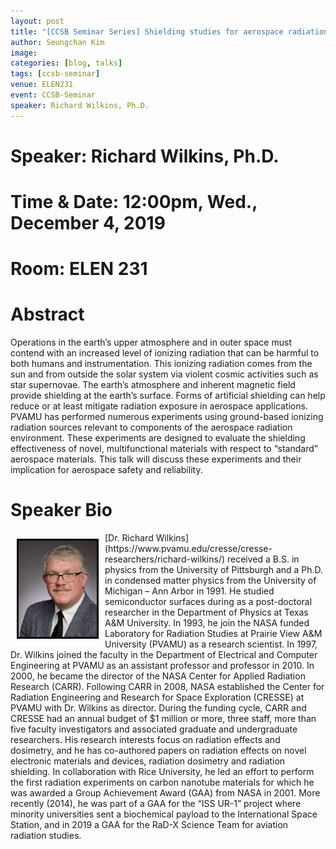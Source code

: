```yaml
---
layout: post
title: "[CCSB Seminar Series] Shielding studies for aerospace radiation applications"
author: Seungchan Kim
image: 
categories: [blog, talks]
tags: [ccsb-seminar]
venue: ELEN231
event: CCSB-Seminar
speaker: Richard Wilkins, Ph.D.
---
```


# Speaker: Richard Wilkins, Ph.D.
# Time & Date: 12:00pm, Wed., December 4, 2019
# Room: ELEN 231


# Abstract

Operations in the earth’s upper atmosphere and in outer space must contend with an increased level of ionizing radiation that can be harmful to both humans and instrumentation.  This ionizing radiation comes from the sun and from outside the solar system via violent cosmic activities such as star supernovae.   The earth’s atmosphere and inherent magnetic field provide shielding at the earth’s surface.  Forms of artificial shielding can help reduce or at least mitigate radiation exposure in aerospace applications.  PVAMU has performed numerous experiments using ground-based ionizing radiation sources relevant to components of the aerospace radiation environment. These experiments are designed to evaluate the shielding effectiveness of novel, multifunctional materials with respect to “standard” aerospace materials. This talk will discuss these experiments and their implication for aerospace safety and reliability.

# Speaker Bio

<img class="offset" src="/images/talks/speakers/richard-wilkins.png" style="width:125px;float:left;border:3px solid black;margin:10px 10px;">
[Dr. Richard Wilkins](https://www.pvamu.edu/cresse/cresse-researchers/richard-wilkins/) received a B.S. in physics from the University of Pittsburgh and a Ph.D. in condensed matter physics from the University of Michigan – Ann Arbor in 1991.  He studied semiconductor surfaces during as a post-doctoral researcher in the Department of Physics at Texas A&M University. In 1993, he join the NASA funded Laboratory for Radiation Studies at Prairie View A&M University (PVAMU) as a research scientist. In 1997, Dr. Wilkins joined the faculty in the Department of Electrical and Computer Engineering at PVAMU as an assistant professor and professor in 2010. In 2000, he became the director of the NASA Center for Applied Radiation Research (CARR).  Following CARR in 2008, NASA established the Center for Radiation Engineering and Research for Space Exploration (CRESSE) at PVAMU with Dr. Wilkins as director. During the funding cycle, CARR and CRESSE had an annual budget of $1 million or more, three staff, more than five faculty investigators and associated graduate and undergraduate researchers.  His research interests focus on radiation effects and dosimetry, and he has co-authored papers on radiation effects on novel electronic materials and devices, radiation dosimetry and radiation shielding.  In collaboration with Rice University, he led an effort to perform the first radiation experiments on carbon nanotube materials for which he was awarded a Group Achievement Award (GAA) from NASA in 2001.  More recently (2014), he was part of a GAA for the “ISS UR-1” project where minority universities sent a biochemical payload to the International Space Station, and in 2019 a GAA for the RaD-X Science Team for aviation radiation studies.

